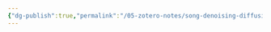 ```yaml
---
{"dg-publish":true,"permalink":"/05-zotero-notes/song-denoising-diffusion-implicit2022a/","title":"Denoising diffusion implicit models","noteIcon":"","created":"2025-06-13T20:52","updated":"2025-07-01T11:57"}
---
```



